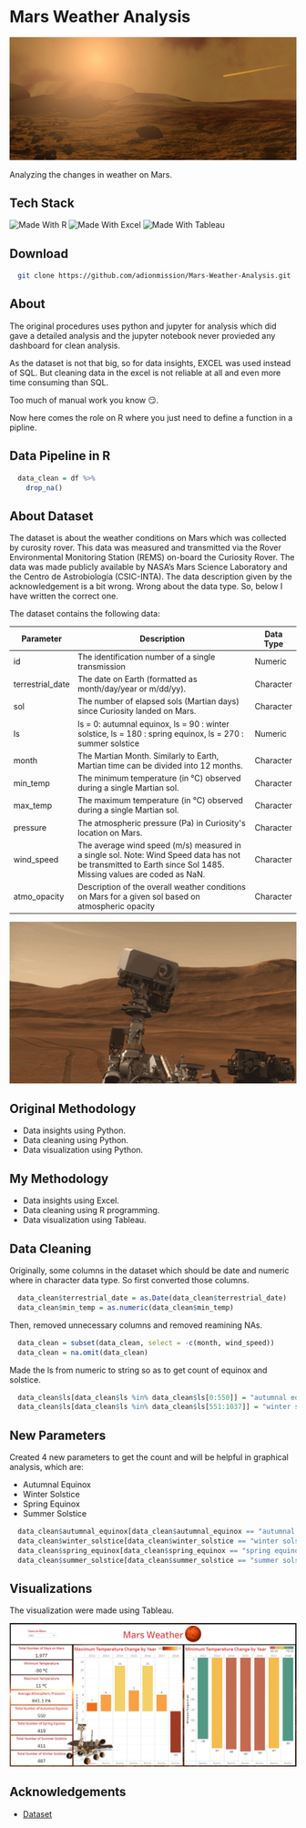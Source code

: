 # Mars Weather Analysis

![MARS Weather](Images/mars_weather_wallpaper.jpg)

Analyzing the changes in weather on Mars.

## Tech Stack

![Made With R](https://img.shields.io/badge/-r-165CAA?style=for-the-badge&labelColor=grey&logo=r&logoColor=white)
![Made With Excel](https://img.shields.io/badge/-excel-darkgreen?style=for-the-badge&labelColor=grey&logo=microsoftexcel&logoColor=white)
![Made With Tableau](https://img.shields.io/badge/-tableau-orange?style=for-the-badge&labelColor=grey&logo=tableau&logoColor=white)

## Download

```bash
  git clone https://github.com/adionmission/Mars-Weather-Analysis.git
```

## About

The original procedures uses python and jupyter for analysis which did gave a detailed analysis and the jupyter notebook never provieded any dashboard for clean analysis.

As the dataset is not that big, so for data insights, EXCEL was used instead of SQL. But cleaning data in the excel is not reliable at all and even more time consuming than SQL.

Too much of manual work you know 😏.

Now here comes the role on R where you just need to define a function in a pipline.

## Data Pipeline in R

```r
  data_clean = df %>%
    drop_na()
```

## About Dataset

The dataset is about the weather conditions on Mars which was collected by curosity rover.
This data was measured and transmitted via the Rover Environmental Monitoring Station (REMS) on-board the Curiosity Rover. The data was made publicly available by NASA’s Mars Science Laboratory and the Centro de Astrobiología (CSIC-INTA).
The data description given by the acknowledgement is a bit wrong. Wrong about the data type. So, below I have written the correct one. 

The dataset contains the following data:

| Parameter             | Description                                                        | Data Type                                                         |
| ----------------- | ------------------------------------------------------------------ |------------------------------------------------------------------ |
| id | The identification number of a single transmission | Numeric |
| terrestrial_date | The date on Earth (formatted as month/day/year or m/dd/yy). | Character |
| sol | 	The number of elapsed sols (Martian days) since Curiosity landed on Mars. | Character |
| ls | ls = 0: autumnal equinox, ls = 90 : winter solstice, ls = 180 : spring equinox, ls = 270 : summer solstice | Numeric |
| month | The Martian Month. Similarly to Earth, Martian time can be divided into 12 months. | Character |
| min_temp | The minimum temperature (in °C) observed during a single Martian sol. | Character |
| max_temp | 	The maximum temperature (in °C) observed during a single Martian sol. | Character |
| pressure | 	The atmospheric pressure (Pa) in Curiosity's location on Mars. | Character |
| wind_speed | The average wind speed (m/s) measured in a single sol. Note: Wind Speed data has not be transmitted to Earth since Sol 1485. Missing values are coded as NaN. | Character |
| atmo_opacity | Description of the overall weather conditions on Mars for a given sol based on atmospheric opacity | Character |

![Curiosity Rover GIF](Images/curiosity_rover.gif)

## Original Methodology
 - Data insights using Python.
 - Data cleaning using Python.
 - Data visualization using Python.

## My Methodology
 - Data insights using Excel.
 - Data cleaning using R programming.
 - Data visualization using Tableau.

## Data Cleaning

Originally, some columns in the dataset which should be date and numeric where in character data type. So first converted those columns.

```r
  data_clean$terrestrial_date = as.Date(data_clean$terrestrial_date)
  data_clean$min_temp = as.numeric(data_clean$min_temp)
```

Then, removed unnecessary columns and removed reamining NAs.

```r
  data_clean = subset(data_clean, select = -c(month, wind_speed))
  data_clean = na.omit(data_clean)
```

Made the ls from numeric to string so as to get count of equinox and solstice.

```r
  data_clean$ls[data_clean$ls %in% data_clean$ls[0:550]] = "autumnal equinox"
  data_clean$ls[data_clean$ls %in% data_clean$ls[551:1037]] = "winter solstice"
```

## New Parameters

Created 4 new parameters to get the count and will be helpful in graphical analysis, which are:

 - Autumnal Equinox
 - Winter Solstice
 - Spring Equinox
 - Summer Solstice

```r
  data_clean$autumnal_equinox[data_clean$autumnal_equinox == "autumnal equinox"] = 1
  data_clean$winter_solstice[data_clean$winter_solstice == "winter solstice"] = 1
  data_clean$spring_equinox[data_clean$spring_equinox == "spring equinox"] = 1
  data_clean$summer_solstice[data_clean$summer_solstice == "summer solstice"] = 1
```

## Visualizations

The visualization were made using Tableau.

![MARS Weather](mars_weather.png)

## Acknowledgements

 - [Dataset](https://data.world/the-pudding/mars-weather)

